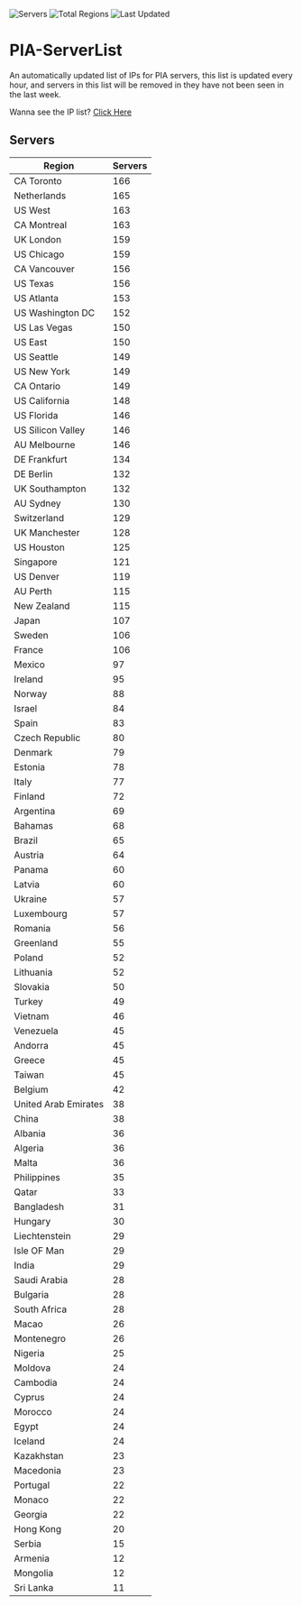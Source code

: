![Servers](https://img.shields.io/badge/Servers-7,426-darkgreen)
![Total Regions](https://img.shields.io/badge/Total_Regions-97-darkgreen)
![Last Updated](https://img.shields.io/badge/Last_Updated-April_28_2024_18:56_EDT-darkgreen)

# PIA-ServerList
An automatically updated list of IPs for PIA servers, this list is updated every hour, and servers in this list will be removed in they have not been seen in the last week.

Wanna see the IP list? [Click Here](./context.json)

## Servers
| Region               | Servers |
|----------------------|---------|
| CA Toronto | 166 |
| Netherlands | 165 |
| US West | 163 |
| CA Montreal | 163 |
| UK London | 159 |
| US Chicago | 159 |
| CA Vancouver | 156 |
| US Texas | 156 |
| US Atlanta | 153 |
| US Washington DC | 152 |
| US Las Vegas | 150 |
| US East | 150 |
| US Seattle | 149 |
| US New York | 149 |
| CA Ontario | 149 |
| US California | 148 |
| US Florida | 146 |
| US Silicon Valley | 146 |
| AU Melbourne | 146 |
| DE Frankfurt | 134 |
| DE Berlin | 132 |
| UK Southampton | 132 |
| AU Sydney | 130 |
| Switzerland | 129 |
| UK Manchester | 128 |
| US Houston | 125 |
| Singapore | 121 |
| US Denver | 119 |
| AU Perth | 115 |
| New Zealand | 115 |
| Japan | 107 |
| Sweden | 106 |
| France | 106 |
| Mexico | 97 |
| Ireland | 95 |
| Norway | 88 |
| Israel | 84 |
| Spain | 83 |
| Czech Republic | 80 |
| Denmark | 79 |
| Estonia | 78 |
| Italy | 77 |
| Finland | 72 |
| Argentina | 69 |
| Bahamas | 68 |
| Brazil | 65 |
| Austria | 64 |
| Panama | 60 |
| Latvia | 60 |
| Ukraine | 57 |
| Luxembourg | 57 |
| Romania | 56 |
| Greenland | 55 |
| Poland | 52 |
| Lithuania | 52 |
| Slovakia | 50 |
| Turkey | 49 |
| Vietnam | 46 |
| Venezuela | 45 |
| Andorra | 45 |
| Greece | 45 |
| Taiwan | 45 |
| Belgium | 42 |
| United Arab Emirates | 38 |
| China | 38 |
| Albania | 36 |
| Algeria | 36 |
| Malta | 36 |
| Philippines | 35 |
| Qatar | 33 |
| Bangladesh | 31 |
| Hungary | 30 |
| Liechtenstein | 29 |
| Isle OF Man | 29 |
| India | 29 |
| Saudi Arabia | 28 |
| Bulgaria | 28 |
| South Africa | 28 |
| Macao | 26 |
| Montenegro | 26 |
| Nigeria | 25 |
| Moldova | 24 |
| Cambodia | 24 |
| Cyprus | 24 |
| Morocco | 24 |
| Egypt | 24 |
| Iceland | 24 |
| Kazakhstan | 23 |
| Macedonia | 23 |
| Portugal | 22 |
| Monaco | 22 |
| Georgia | 22 |
| Hong Kong | 20 |
| Serbia | 15 |
| Armenia | 12 |
| Mongolia | 12 |
| Sri Lanka | 11 |